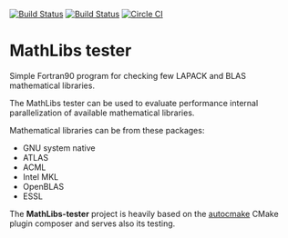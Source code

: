 [![Build Status](https://travis-ci.org/miroi/mathlibs-tester.svg?branch=master)](https://travis-ci.org/miroi/mathlibs-tester/builds)
[![Build Status](https://ci.appveyor.com/api/projects/status/github/miroi/mathlibs-tester?branch=master&svg=true)](https://ci.appveyor.com/project/miroi/mathlibs-tester/history)
[![Circle CI](https://circleci.com/gh/miroi/mathlibs-tester.svg?style=svg)](https://circleci.com/gh/miroi/mathlibs-tester)


MathLibs tester
===============

Simple Fortran90 program for checking few LAPACK and BLAS mathematical libraries.

The MathLibs tester can be used to evaluate performance internal parallelization of available mathematical libraries.

Mathematical libraries can be from these packages:
- GNU system native
- ATLAS
- ACML
- Intel MKL
- OpenBLAS
- ESSL

The **MathLibs-tester** project is heavily based on the [autocmake](https://github.com/scisoft/autocmake) CMake plugin composer
and serves also its testing.
